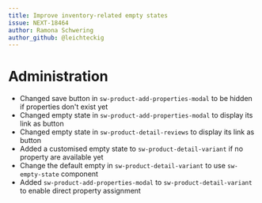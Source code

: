 ```yaml
---
title: Improve inventory-related empty states
issue: NEXT-18464
author: Ramona Schwering
author_github: @leichteckig
---
```

# Administration
* Changed save button in `sw-product-add-properties-modal` to be hidden if properties don't exist yet
* Changed empty state in `sw-product-add-properties-modal` to display its link as button
* Changed empty state in `sw-product-detail-reviews` to display its link as button
* Added a customised empty state to `sw-product-detail-variant` if no property are available yet
* Change the default empty in `sw-product-detail-variant` to use `sw-empty-state` component
* Added `sw-product-add-properties-modal` to `sw-product-detail-variant` to enable direct property assignment
